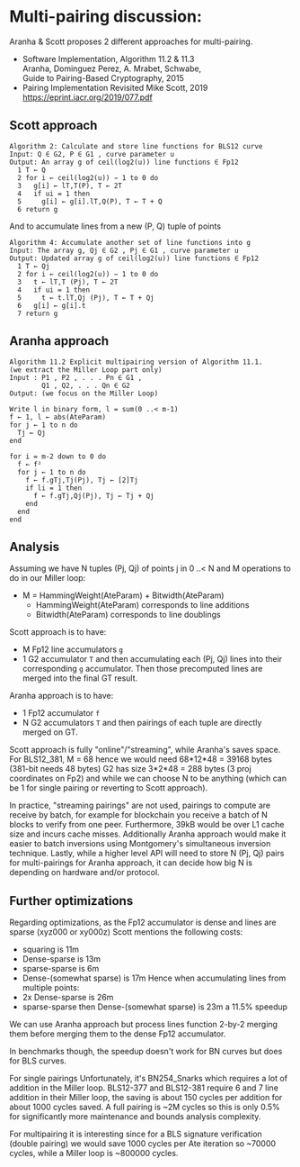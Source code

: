 # Multi-pairing discussion:

Aranha & Scott proposes 2 different approaches for multi-pairing.

- Software Implementation, Algorithm 11.2 & 11.3\
  Aranha, Dominguez Perez, A. Mrabet, Schwabe,\
  Guide to Pairing-Based Cryptography, 2015
- Pairing Implementation Revisited
  Mike Scott, 2019
  https://eprint.iacr.org/2019/077.pdf

## Scott approach

```
Algorithm 2: Calculate and store line functions for BLS12 curve
Input: Q ∈ G2, P ∈ G1 , curve parameter u
Output: An array g of ceil(log2(u)) line functions ∈ Fp12
  1 T ← Q
  2 for i ← ceil(log2(u)) − 1 to 0 do
  3   g[i] ← lT,T(P), T ← 2T
  4   if ui = 1 then
  5     g[i] ← g[i].lT,Q(P), T ← T + Q
  6 return g
```

And to accumulate lines from a new (P, Q) tuple of points

```
Algorithm 4: Accumulate another set of line functions into g
Input: The array g, Qj ∈ G2 , Pj ∈ G1 , curve parameter u
Output: Updated array g of ceil(log2(u)) line functions ∈ Fp12
  1 T ← Qj
  2 for i ← ceil(log2(u)) − 1 to 0 do
  3   t ← lT,T (Pj), T ← 2T
  4   if ui = 1 then
  5     t ← t.lT,Qj (Pj), T ← T + Qj
  6   g[i] ← g[i].t
  7 return g
```

## Aranha approach

```
Algorithm 11.2 Explicit multipairing version of Algorithm 11.1.
(we extract the Miller Loop part only)
Input : P1 , P2 , . . . Pn ∈ G1 ,
        Q1 , Q2, . . . Qn ∈ G2
Output: (we focus on the Miller Loop)

Write l in binary form, l = sum(0 ..< m-1)
f ← 1, l ← abs(AteParam)
for j ← 1 to n do
  Tj ← Qj
end

for i = m-2 down to 0 do
  f ← f²
  for j ← 1 to n do
    f ← f.gTj,Tj(Pj), Tj ← [2]Tj
    if li = 1 then
      f ← f.gTj,Qj(Pj), Tj ← Tj + Qj
    end
  end
end
```

## Analysis

Assuming we have N tuples (Pj, Qj) of points j in 0 ..< N
and M operations to do in our Miller loop:
- M = HammingWeight(AteParam) + Bitwidth(AteParam)
  - HammingWeight(AteParam) corresponds to line additions
  - Bitwidth(AteParam) corresponds to line doublings

Scott approach is to have:
- M Fp12 line accumulators `g`
- 1 G2 accumulator `T`
and then accumulating each (Pj, Qj) lines into their corresponding `g` accumulator.
Then those precomputed lines are merged into the final GT result.

Aranha approach is to have:
- 1 Fp12 accumulator `f`
- N G2 accumulators  `T`
and then pairings of each tuple are directly merged on GT.

Scott approach is fully "online"/"streaming",
while Aranha's saves space.
For BLS12_381,
M = 68 hence we would need 68\*12\*48 = 39168 bytes (381-bit needs 48 bytes)
G2 has size 3\*2\*48 = 288 bytes (3 proj coordinates on Fp2)
and while we can choose N to be anything (which can be 1 for single pairing or reverting to Scott approach).

In practice, "streaming pairings" are not used, pairings to compute are receive
by batch, for example for blockchain you receive a batch of N blocks to verify from one peer.
Furthermore, 39kB would be over L1 cache size and incurs cache misses.
Additionally Aranha approach would make it easier to batch inversions
using Montgomery's simultaneous inversion technique.
Lastly, while a higher level API will need to store N (Pj, Qj) pairs for multi-pairings
for Aranha approach, it can decide how big N is depending on hardware and/or protocol.

## Further optimizations

Regarding optimizations, as the Fp12 accumulator is dense
and lines are sparse (xyz000 or xy000z) Scott mentions the following costs:
- squaring                 is 11m
- Dense-sparse             is 13m
- sparse-sparse            is 6m
- Dense-(somewhat sparse)  is 17m
Hence when accumulating lines from multiple points:
- 2x Dense-sparse is 26m
- sparse-sparse then Dense-(somewhat sparse) is 23m
a 11.5% speedup

We can use Aranha approach but process lines function 2-by-2 merging them
before merging them to the dense Fp12 accumulator.

In benchmarks though, the speedup doesn't work for BN curves but does for BLS curves.

For single pairings
Unfortunately, it's BN254_Snarks which requires a lot of addition in the Miller loop.
BLS12-377 and BLS12-381 require 6 and 7 line addition in their Miller loop,
the saving is about 150 cycles per addition for about 1000 cycles saved.
A full pairing is ~2M cycles so this is only 0.5% for significantly
more maintenance and bounds analysis complexity.

For multipairing it is interesting since for a BLS signature verification (double pairing)
we would save 1000 cycles per Ate iteration so ~70000 cycles, while a Miller loop is ~800000 cycles.
